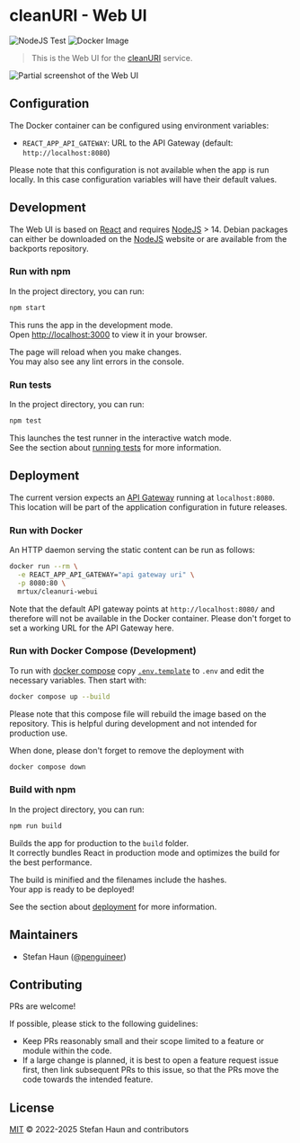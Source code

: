 # cleanURI - Web UI

![NodeJS Test](https://github.com/penguineer/cleanURI-webui/actions/workflows/nodejs-test.yml/badge.svg)
![Docker Image](https://github.com/penguineer/cleanURI-webui/actions/workflows/docker-publish.yml/badge.svg)

> This is the Web UI for the [cleanURI](https://github.com/penguineer/cleanURI) service.

![Partial screenshot of the Web UI](cleanURI-screenshot.png)


## Configuration

The Docker container can be configured using environment variables:

* `REACT_APP_API_GATEWAY`: URL to the API Gateway (default: `http://localhost:8080`)

Please note that this configuration is not available when the app is run locally. In this case configuration variables will have their default values.


## Development

The Web UI is based on [React](https://reactjs.org/) and requires [NodeJS](https://nodejs.org/en/) > 14.
Debian packages can either be downloaded on the [NodeJS](https://nodejs.org/en/) website or are available from the backports repository.


### Run with npm

In the project directory, you can run:
```bash
npm start
```

This runs the app in the development mode.\
Open [http://localhost:3000](http://localhost:3000) to view it in your browser.

The page will reload when you make changes.\
You may also see any lint errors in the console.

### Run tests

In the project directory, you can run:
```bash
npm test
```

This launches the test runner in the interactive watch mode.\
See the section about [running tests](https://facebook.github.io/create-react-app/docs/running-tests) for more information.


## Deployment

The current version expects an [API Gateway](https://github.com/penguineer/cleanURI-apigateway) running at `localhost:8080`.
This location will be part of the application configuration in future releases.


### Run with Docker

An HTTP daemon serving the static content can be run as follows:

```bash
docker run --rm \
  -e REACT_APP_API_GATEWAY="api gateway uri" \
  -p 8080:80 \
  mrtux/cleanuri-webui
```

Note that the default API gateway points at `http://localhost:8080/` and therefore will not be available in the Docker container. Please don't forget to set a working URL for the API Gateway here.

### Run with Docker Compose (Development)

To run with [docker compose](https://docs.docker.com/compose/) copy  [`.env.template`](.env.template) to `.env` and edit the necessary variables. Then start with:

```bash
docker compose up --build
```

Please note that this compose file will rebuild the image based on the repository. This is helpful during development and not intended for production use.

When done, please don't forget to remove the deployment with
```bash
docker compose down
```

### Build with npm

In the project directory, you can run:
```bash
npm run build
```

Builds the app for production to the `build` folder.\
It correctly bundles React in production mode and optimizes the build for the best performance.

The build is minified and the filenames include the hashes.\
Your app is ready to be deployed!

See the section about [deployment](https://facebook.github.io/create-react-app/docs/deployment) for more information.


## Maintainers

* Stefan Haun ([@penguineer](https://github.com/penguineer))


## Contributing

PRs are welcome!

If possible, please stick to the following guidelines:

* Keep PRs reasonably small and their scope limited to a feature or module within the code.
* If a large change is planned, it is best to open a feature request issue first, then link subsequent PRs to this issue, so that the PRs move the code towards the intended feature.


## License

[MIT](LICENSE.txt) © 2022-2025 Stefan Haun and contributors
